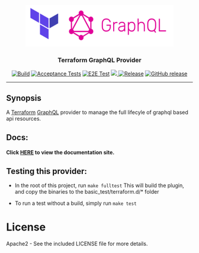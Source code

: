 <p align="center">
  <img src="assets/icon.png" alt="graphql provider" width="400"/>

  <h3 align="center">Terraform GraphQL Provider</h3>

  <p align="center">
    <a href="https://github.com/sullivtr/terraform-provider-graphql/actions?query=workflow%3Abuild"><img alt="Build" src="https://github.com/sullivtr/terraform-provider-graphql/workflows/build/badge.svg"></a>
    <a href="https://github.com/sullivtr/terraform-provider-graphql/actions?query=workflow%3A%22acceptance+tests%22"><img alt="Acceptance Tests" src="https://github.com/sullivtr/terraform-provider-graphql/workflows/acceptance%20tests/badge.svg"></a>
    <a href="https://github.com/sullivtr/terraform-provider-graphql/actions?query=workflow%3A%22e2e+tests%22"><img alt="E2E Test" src="https://github.com/sullivtr/terraform-provider-graphql/workflows/e2e%20tests/badge.svg"></a>
    <a href="https://codecov.io/gh/sullivtr/terraform-provider-graphql">
      <img src="https://codecov.io/gh/sullivtr/terraform-provider-graphql/branch/master/graph/badge.svg" />
    </a>
    <a href="https://github.com/sullivtr/terraform-provider-graphql/releases/latest"><img alt="Release" src="https://img.shields.io/github/v/release/sullivtr/terraform-provider-graphql"></a>
    <a href="https://img.shields.io/github/downloads/sullivtr/terraform-provider-graphql/total?color=orange"><img alt="GitHub release" src="https://img.shields.io/github/downloads/sullivtr/terraform-provider-graphql/total?color=orange"></a>
  </p>
</p>

---

## Synopsis

A [Terraform](https://terraform.io) [GraphQL](https://graphql.org/) provider to manage the full lifecyle of graphql based api resources. 
  
## Docs:

#### Click [HERE](https://sullivtr.github.io/terraform-provider-graphql) to view the documentation site.

## Testing this provider:
- In the root of this project, run `make fulltest`
  This will build the plugin, and copy the binaries to the basic_test/terraform.d/* folder

- To run a test without a build, simply run `make test`
   
# License

Apache2 - See the included LICENSE file for more details.


